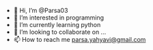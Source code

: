 - 👋 Hi, I’m @Parsa03
- 👀 I’m interested in programming 
- 🌱 I’m currently learning python 
- 💞️ I’m looking to collaborate on ...
- 📫 How to reach me parsa.yahyavi@gmail.com 

<!---
Parsa03/Parsa03 is a ✨ special ✨ repository because its `README.md` (this file) appears on your GitHub profile.
You can click the Preview link to take a look at your changes.
--->
